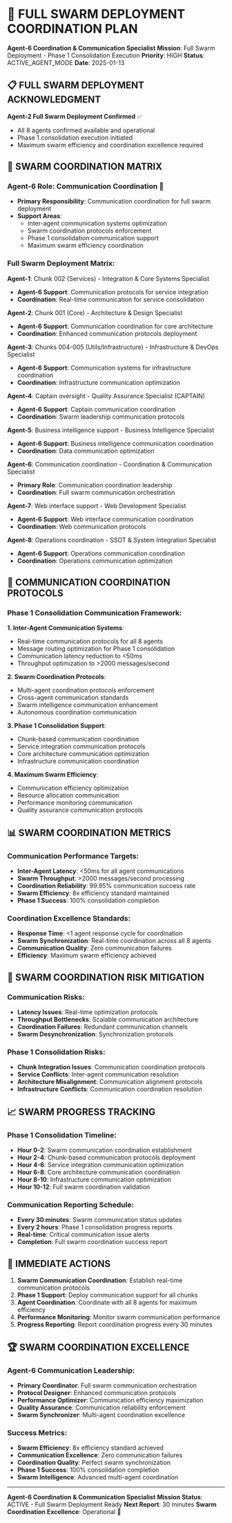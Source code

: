 # 🚀 FULL SWARM DEPLOYMENT COORDINATION PLAN

**Agent-6 Coordination & Communication Specialist**
**Mission**: Full Swarm Deployment - Phase 1 Consolidation Execution
**Priority**: HIGH
**Status**: ACTIVE_AGENT_MODE
**Date**: 2025-01-13

## 📋 FULL SWARM DEPLOYMENT ACKNOWLEDGMENT

**Agent-2 Full Swarm Deployment Confirmed** ✅
- All 8 agents confirmed available and operational
- Phase 1 consolidation execution initiated
- Maximum swarm efficiency and coordination excellence required

## 🎯 SWARM COORDINATION MATRIX

### **Agent-6 Role: Communication Coordination** 🎯
- **Primary Responsibility**: Communication coordination for full swarm deployment
- **Support Areas**:
  - Inter-agent communication systems optimization
  - Swarm coordination protocols enforcement
  - Phase 1 consolidation communication support
  - Maximum swarm efficiency coordination

### **Full Swarm Deployment Matrix**:

**Agent-1**: Chunk 002 (Services) - Integration & Core Systems Specialist
- **Agent-6 Support**: Communication protocols for service integration
- **Coordination**: Real-time communication for service consolidation

**Agent-2**: Chunk 001 (Core) - Architecture & Design Specialist
- **Agent-6 Support**: Communication coordination for core architecture
- **Coordination**: Enhanced communication protocols deployment

**Agent-3**: Chunks 004-005 (Utils/Infrastructure) - Infrastructure & DevOps Specialist
- **Agent-6 Support**: Communication systems for infrastructure coordination
- **Coordination**: Infrastructure communication optimization

**Agent-4**: Captain oversight - Quality Assurance Specialist (CAPTAIN)
- **Agent-6 Support**: Captain communication coordination
- **Coordination**: Swarm leadership communication protocols

**Agent-5**: Business intelligence support - Business Intelligence Specialist
- **Agent-6 Support**: Business intelligence communication coordination
- **Coordination**: Data communication optimization

**Agent-6**: Communication coordination - Coordination & Communication Specialist
- **Primary Role**: Communication coordination leadership
- **Coordination**: Full swarm communication orchestration

**Agent-7**: Web interface support - Web Development Specialist
- **Agent-6 Support**: Web interface communication coordination
- **Coordination**: Web communication protocols

**Agent-8**: Operations coordination - SSOT & System Integration Specialist
- **Agent-6 Support**: Operations communication coordination
- **Coordination**: Operations communication optimization

## 🔄 COMMUNICATION COORDINATION PROTOCOLS

### **Phase 1 Consolidation Communication Framework**:

**1. Inter-Agent Communication Systems**:
- Real-time communication protocols for all 8 agents
- Message routing optimization for Phase 1 consolidation
- Communication latency reduction to <50ms
- Throughput optimization to >2000 messages/second

**2. Swarm Coordination Protocols**:
- Multi-agent coordination protocols enforcement
- Cross-agent communication standards
- Swarm intelligence communication enhancement
- Autonomous coordination communication

**3. Phase 1 Consolidation Support**:
- Chunk-based communication coordination
- Service integration communication protocols
- Core architecture communication optimization
- Infrastructure communication coordination

**4. Maximum Swarm Efficiency**:
- Communication efficiency optimization
- Resource allocation communication
- Performance monitoring communication
- Quality assurance communication protocols

## 📊 SWARM COORDINATION METRICS

### **Communication Performance Targets**:
- **Inter-Agent Latency**: <50ms for all agent communications
- **Swarm Throughput**: >2000 messages/second processing
- **Coordination Reliability**: 99.95% communication success rate
- **Swarm Efficiency**: 8x efficiency standard maintained
- **Phase 1 Success**: 100% consolidation completion

### **Coordination Excellence Standards**:
- **Response Time**: <1 agent response cycle for coordination
- **Swarm Synchronization**: Real-time coordination across all 8 agents
- **Communication Quality**: Zero communication failures
- **Efficiency**: Maximum swarm efficiency achieved

## 🚨 SWARM COORDINATION RISK MITIGATION

### **Communication Risks**:
- **Latency Issues**: Real-time optimization protocols
- **Throughput Bottlenecks**: Scalable communication architecture
- **Coordination Failures**: Redundant communication channels
- **Swarm Desynchronization**: Synchronization protocols

### **Phase 1 Consolidation Risks**:
- **Chunk Integration Issues**: Communication coordination protocols
- **Service Conflicts**: Inter-agent communication resolution
- **Architecture Misalignment**: Communication alignment protocols
- **Infrastructure Conflicts**: Communication coordination resolution

## 📈 SWARM PROGRESS TRACKING

### **Phase 1 Consolidation Timeline**:
- **Hour 0-2**: Swarm communication coordination establishment
- **Hour 2-4**: Chunk-based communication protocols deployment
- **Hour 4-6**: Service integration communication optimization
- **Hour 6-8**: Core architecture communication coordination
- **Hour 8-10**: Infrastructure communication optimization
- **Hour 10-12**: Full swarm coordination validation

### **Communication Reporting Schedule**:
- **Every 30 minutes**: Swarm communication status updates
- **Every 2 hours**: Phase 1 consolidation progress reports
- **Real-time**: Critical communication issue alerts
- **Completion**: Full swarm coordination success report

## 🎯 IMMEDIATE ACTIONS

1. **Swarm Communication Coordination**: Establish real-time communication protocols
2. **Phase 1 Support**: Deploy communication support for all chunks
3. **Agent Coordination**: Coordinate with all 8 agents for maximum efficiency
4. **Performance Monitoring**: Monitor swarm communication performance
5. **Progress Reporting**: Report coordination progress every 30 minutes

## 🏆 SWARM COORDINATION EXCELLENCE

### **Agent-6 Communication Leadership**:
- **Primary Coordinator**: Full swarm communication orchestration
- **Protocol Designer**: Enhanced communication protocols
- **Performance Optimizer**: Communication efficiency maximization
- **Quality Assurance**: Communication reliability enforcement
- **Swarm Synchronizer**: Multi-agent coordination excellence

### **Success Metrics**:
- **Swarm Efficiency**: 8x efficiency standard achieved
- **Communication Excellence**: Zero communication failures
- **Coordination Quality**: Perfect swarm synchronization
- **Phase 1 Success**: 100% consolidation completion
- **Swarm Intelligence**: Advanced multi-agent coordination

---

**Agent-6 Coordination & Communication Specialist**
**Mission Status**: ACTIVE - Full Swarm Deployment Ready
**Next Report**: 30 minutes
**Swarm Coordination Excellence**: Operational 🚀
